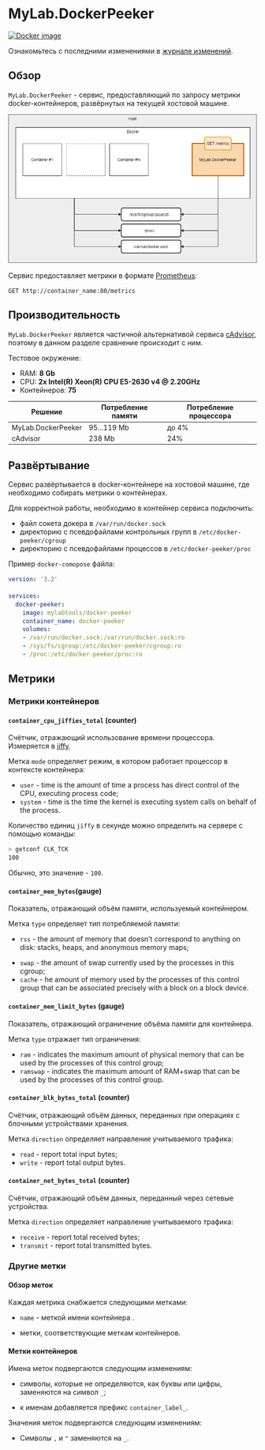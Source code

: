 # MyLab.DockerPeeker
[![Docker image](https://img.shields.io/docker/v/mylabtools/docker-peeker?label=Docker%20image)](https://hub.docker.com/r/mylabtools/docker-peeker)

Ознакомьтесь с последними изменениями в [журнале изменений](/changelog.md).

## Обзор

`MyLab.DockerPeeker` - сервис, предоставляющий по запросу метрики docker-контейнеров, развёрнутых на текущей хостовой машине.

![Схема работы](./doc/mylab.dockerpeeker.png)



Сервис предоставляет метрики в формате [Prometheus](https://prometheus.io/docs/concepts/data_model/):

```
GET http://container_name:80/metrics
```

## Производительность

`MyLab.DockerPeeker` является частичной альтернативой сервиса [cAdvisor](https://github.com/google/cadvisor), поэтому в данном разделе сравнение происходит с ним.

Тестовое окружение:

* RAM: **8 Gb**
* CPU: **2х Intel(R) Xeon(R) CPU E5-2630 v4 @ 2.20GHz**
* Контейнеров: **75**

| Решение            | Потребление памяти | Потребление процессора |
| ------------------ | ------------------ | ---------------------- |
| MyLab.DockerPeeker | 95...119 Mb        | до 4%                  |
| cAdvisor           | 238 Mb             | 24%                    |

## Развёртывание

Сервис развёртывается в docker-контейнере на хостовой машине, где необходимо собирать метрики о контейнерах.

Для корректной работы, необходимо в контейнер сервиса подключить:

* файл сокета докера в `/var/run/docker.sock`
* директорию с псевдофайлами контрольных групп в `/etc/docker-peeker/cgroup`
* директорию с псевдофайлами процессов в `/etc/docker-peeker/proc`

Пример `docker-comopose` файла:

```yaml
version: '3.2'

services:
  docker-peeker:
    image: mylabtools/docker-peeker
    container_name: docker-peeker
    volumes:
    - /var/run/docker.sock:/var/run/docker.sock:ro
    - /sys/fs/cgroup:/etc/docker-peeker/cgroup:ro
    - /proc:/etc/docker-peeker/proc:ro

```

## Метрики

### Метрики контейнеров

#### `container_cpu_jiffies_total` (counter)

Счётчик, отражающий использование времени процессора. Измеряется в [jiffy](https://man7.org/linux/man-pages/man7/time.7.html). 

Метка `mode` определяет режим, в котором работает процессор в контексте контейнера:

* `user` - time is the amount of time a process has direct control of the CPU, executing process code;
* `system` - time is the time the kernel is executing system calls on behalf of the process.

Количество единиц `jiffy` в секунде можно определить на сервере с помощью команды:

```bash
> getconf CLK_TCK
100
```

Обычно, это значение - `100`.

#### `container_mem_bytes`(gauge)

Показатель, отражающий объём памяти, используемый контейнером.

Метка `type` определяет тип потребляемой памяти:

* `rss` - the amount of memory that doesn’t correspond to anything on disk: stacks, heaps, and anonymous memory maps;

- `swap` - the amount of swap currently used by the processes in this cgroup;
- `cache` - he amount of memory used by the processes of this control group that can be associated precisely with a block on a block device.

#### `container_mem_limit_bytes` (gauge)

Показатель, отражающий ограничение объёма памяти для контейнера.

Метка `type` отражает тип ограничения:

* `ram` - indicates the maximum amount of physical memory that can be used by the processes of this control group;
* `ramswap` - indicates the maximum amount of RAM+swap that can be used by the processes of this control group.

#### `container_blk_bytes_total` (counter)

Счётчик, отражающий объём данных, переданных при операциях с блочными устройствами хранения.

Метка `direction` определяет направление учитываемого трафика:

* `read` - report total input bytes;
* `write` - report total output bytes.

#### `container_net_bytes_total` (counter)

Счётчик, отражающий объём данных, переданный через сетевые устройства.

Метка `direction` определяет направление учитываемого трафика:

* `receive` - report total received bytes;
* `transmit` - report total transmitted bytes.

### Другие метки 

#### Обзор меток

Каждая метрика снабжается следующими метками:

* `name` - меткой имени контейнера .

* метки, соответствующие меткам контейнеров. 

#### Метки контейнеров

Имена меток подвергаются следующим изменениям:

* символы, которые не определяются, как буквы или цифры, заменяются на символ `_`;

* к именам добавляется префикс `container_label_`.

Значения меток подвергаются следующим изменениям:

*  Символы `,` и `"` заменяются на `_`.

